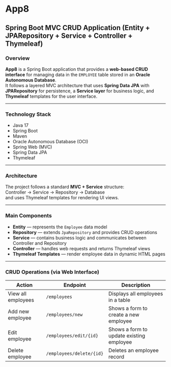 # App8
## Spring Boot MVC CRUD Application (Entity + JPARepository + Service + Controller + Thymeleaf)

### Overview
**App8** is a Spring Boot application that provides a **web-based CRUD interface** for managing data in the `EMPLOYEE` table stored in an **Oracle Autonomous Database**.  
It follows a layered MVC architecture that uses **Spring Data JPA** with **JPARepository** for persistence, a **Service layer** for business logic, and **Thymeleaf** templates for the user interface.

---

### Technology Stack
- Java 17  
- Spring Boot  
- Maven  
- Oracle Autonomous Database (OCI)  
- Spring Web (MVC)  
- Spring Data JPA  
- Thymeleaf  

---

### Architecture
The project follows a standard **MVC + Service** structure:  
Controller → Service → Repository → Database  
and uses Thymeleaf templates for rendering UI views.

---

### Main Components
- **Entity** — represents the `Employee` data model  
- **Repository** — extends `JpaRepository` and provides CRUD operations  
- **Service** — contains business logic and communicates between Controller and Repository  
- **Controller** — handles web requests and returns Thymeleaf views  
- **Thymeleaf Templates** — render employee data in dynamic HTML pages  

---

### CRUD Operations (via Web Interface)
| Action | Endpoint | Description |
|--------|-----------|-------------|
| View all employees | `/employees` | Displays all employees in a table |
| Add new employee | `/employees/new` | Shows a form to create a new employee |
| Edit employee | `/employees/edit/{id}` | Shows a form to update existing employee |
| Delete employee | `/employees/delete/{id}` | Deletes an employee record |
